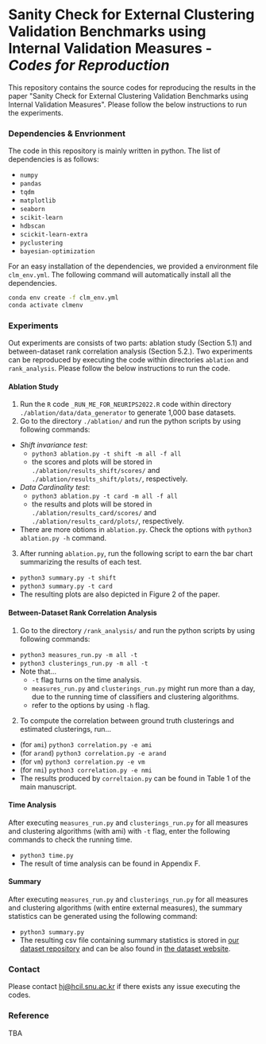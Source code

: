 # Sanity Check for External Clustering Validation Benchmarks using Internal Validation Measures - *Codes for Reproduction*

This repository contains the source codes for reproducing the results in the paper "Sanity Check for External Clustering Validation Benchmarks using Internal Validation Measures". Please follow the below instructions to run the experiments. 

### Dependencies & Envrionment

The code in this repository is mainly written in python. The list of dependencies is as follows:

- `numpy`
- `pandas`
- `tqdm`
- `matplotlib`
- `seaborn`
- `scikit-learn`
- `hdbscan`
- `scickit-learn-extra`
- `pyclustering`
- `bayesian-optimization`

For an easy installation of the dependencies, we provided a environment file `clm_env.yml`. The following command will automatically install all the dependencies.

```sh
conda env create -f clm_env.yml
conda activate clmenv
```

### Experiments

Out experiments are consists of two parts: ablation study (Section 5.1) and between-dataset rank correlation analysis (Section 5.2.). Two experiments can be reproduced by executing the code within directories `ablation` and `rank_analysis`. Please follow the below instructions to run the code. 

#### Ablation Study 

1. Run the `R` code `_RUN_ME_FOR_NEURIPS2022.R` code within directory `./ablation/data/data_generator` to generate 1,000 base datasets.
2. Go to the directory `./ablation/` and run the python scripts by using following commands:
  - *Shift invariance test*:
    - `python3 ablation.py -t shift -m all -f all`
    - the scores and plots will be stored in `./ablation/results_shift/scores/` and `./ablation/results_shift/plots/`, respectively.
  - *Data Cardinality test*:
    - `python3 ablation.py -t card -m all -f all`
    - the results and plots will be stored in `./ablation/results_card/scores/` and `./ablation/results_card/plots/`, respectively.
  - There are more obtions in `ablation.py`. Check the options with `python3 ablation.py -h` command.
3. After running `ablation.py`, run the following script to earn the bar chart summarizing the results of each test.
  - `python3 summary.py -t shift`
  - `python3 summary.py -t card`
  - The resulting plots are also depicted in Figure 2 of the paper. 
 
 #### Between-Dataset Rank Correlation Analysis
 
 1. Go to the directory `/rank_analysis/` and run the python scripts by using following commands:
   - `python3 measures_run.py -m all -t`
   - `python3 clusterings_run.py -m all -t`
   - Note that...
     - `-t` flag turns on the time analysis.
     - `measures_run.py` and `clusterings_run.py` might run more than a day, due to the running time of classifiers and clustering algorithms.
     - refer to the options by using `-h` flag.
 2. To compute the correlation between ground truth clusterings and estimated clusterings, run...
   -  (for `ami`) `python3 correlation.py -e ami`
   -  (for `arand`) `python3 correlation.py -e arand`
   -  (for `vm`) `python3 correlation.py -e vm`
   -  (for `nmi`) `python3 correlation.py -e nmi`
   - The results produced by `correltaion.py` can be found in Table 1 of the main manuscript. 
   
 #### Time Analysis
 
After executing `measures_run.py` and `clusterings_run.py` for all measures and clustering algorithms (with ami)  with `-t` flag, enter the following commands to check the running time.
   - `python3 time.py`
   - The result of time analysis can be found in Appendix F.
 
 #### Summary
 
After executing `measures_run.py` and `clusterings_run.py` for all measures and clustering algorithms (with entire external measures), the summary statistics can be generated using the following command:
  - `python3 summary.py` 
  - The resulting csv file containing summary statistics is stored in [our dataset repository](https://github.com/hj-n/labeled-datasets) and can be also found in [the dataset website](https://hyeonword.com/clm-datasets/).

### Contact

Please contact [hj@hcil.snu.ac.kr](mailto:hcil.snu.ac.kr) if there exists any issue executing the codes.
  
### Reference

TBA
 

	
